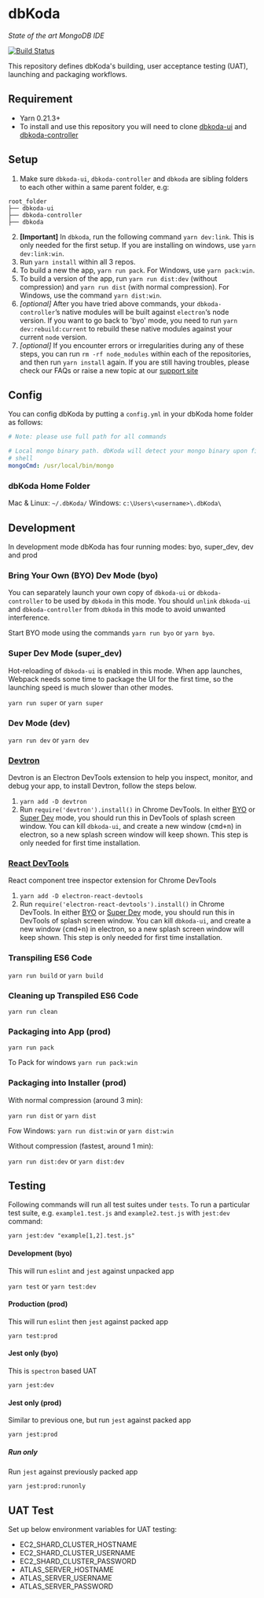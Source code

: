# dbKoda
*State of the art MongoDB IDE*

[![Build Status](https://drone.southbanksoftware.com/api/badges/SouthbankSoftware/dbkoda/status.svg)](https://drone.southbanksoftware.com/SouthbankSoftware/dbkoda)

This repository defines dbKoda's building, user acceptance testing (UAT), launching and packaging workflows.

## Requirement

* Yarn 0.21.3+
* To install and use this repository you will need to clone [dbkoda-ui](https://github.com/Southbanksoftware/dbkoda-ui) and [dbkoda-controller](https://github.com/Southbanksoftware/dbkoda-controller)

## Setup

1. Make sure `dbkoda-ui`, `dbkoda-controller` and `dbkoda` are sibling folders to each other within a same parent folder, e.g:
```text
root_folder
├── dbkoda-ui
├── dbkoda-controller
├── dbkoda
```
2. **[Important]** In `dbkoda`, run the following command `yarn dev:link`. This is only needed for the first setup. If you are installing on windows, use `yarn dev:link:win`.
3. Run `yarn install` within all 3 repos.
4. To build a new the app, `yarn run pack`. For Windows, use `yarn pack:win`.
5. To build a version of the app, run `yarn run dist:dev` (without compression) and `yarn run dist` (with normal compression). For Windows, use the command `yarn dist:win`.
6. *[optional]* After you have tried above commands, your `dbkoda-controller`’s native modules will be built against `electron`‘s node version. If you want to go back to 'byo' mode, you need to run `yarn dev:rebuild:current` to rebuild these native modules against your current `node` version.
7. *[optional]* If you encounter errors or irregularities during any of these steps, you can run `rm -rf node_modules` within each of the repositories, and then run `yarn install` again. If you are still having troubles, please check our FAQs or raise a new topic at our [support site](https://dbkoda.useresponse.com)

## Config
You can config dbKoda by putting a `config.yml` in your dbKoda home folder as follows:

```yaml
# Note: please use full path for all commands

# Local mongo binary path. dbKoda will detect your mongo binary upon first launch in your login
# shell
mongoCmd: /usr/local/bin/mongo
```

### dbKoda Home Folder
Mac & Linux: `~/.dbKoda/`
Windows: `c:\Users\<username>\.dbKoda\`

## Development
In development mode dbKoda has four running modes: byo, super_dev, dev and prod

### Bring Your Own (BYO) Dev Mode (byo)
You can separately launch your own copy of `dbkoda-ui` or `dbkoda-controller` to be used by `dbkoda` in this mode. You should `unlink` `dbkoda-ui` and `dbkoda-controller` from `dbkoda` in this mode to avoid unwanted interference.

Start BYO mode using the commands `yarn run byo` or `yarn byo`.

### Super Dev Mode (super_dev)
Hot-reloading of `dbkoda-ui` is enabled in this mode. When app launches, Webpack needs some time to package the UI for the first time, so the launching speed is much slower than other modes.

`yarn run super` or `yarn super`

### Dev Mode (dev)

`yarn run dev` or `yarn dev`

### [Devtron](https://github.com/electron/devtron#-devtron)
Devtron is an Electron DevTools extension to help you inspect, monitor, and debug your app, to install Devtron, follow the steps below.

1. `yarn add -D devtron`
2. Run `require('devtron').install()` in Chrome DevTools. In either [BYO](#bring-your-own-byo-dev-mode) or [Super Dev](#super-dev-mode) mode, you should run this in DevTools of splash screen window. You can kill `dbkoda-ui`, and create a new window (<kbd>cmd+n</kbd>) in electron, so a new splash
screen window will keep shown. This step is only needed for first time installation.

### [React DevTools](https://github.com/firejune/electron-react-devtools)
React component tree inspector extension for Chrome DevTools

1. `yarn add -D electron-react-devtools`
2. Run `require('electron-react-devtools').install()` in Chrome DevTools. In either [BYO](#bring-your-own-byo-dev-mode) or [Super Dev](#super-dev-mode) mode, you should run this in DevTools of splash screen window. You can kill `dbkoda-ui`, and create a new window (<kbd>cmd+n</kbd>) in electron, so a new splash
screen window will keep shown. This step is only needed for first time installation.

### Transpiling ES6 Code

`yarn run build` or `yarn build`

### Cleaning up Transpiled ES6 Code

`yarn run clean`

### Packaging into App (prod)

`yarn run pack`

To Pack for windows
`yarn run pack:win`

### Packaging into Installer (prod)
With normal compression (around 3 min):

`yarn run dist` or `yarn dist`

Fow Windows:
`yarn run dist:win` or `yarn dist:win`

Without compression (fastest, around 1 min):

`yarn run dist:dev` or `yarn dist:dev`

## Testing
Following commands will run all test suites under `tests`. To run a particular test suite, e.g. `example1.test.js` and `example2.test.js` with `jest:dev` command:

`yarn jest:dev "example[1,2].test.js"`

#### Development (byo)
This will run `eslint` and `jest` against unpacked app

`yarn test` or `yarn test:dev`

#### Production (prod)
This will run `eslint` then `jest` against packed app

`yarn test:prod`

#### Jest only (byo)
This is `spectron` based UAT

`yarn jest:dev`

#### Jest only (prod)
Similar to previous one, but run `jest` against packed app

`yarn jest:prod`

##### Run only
Run `jest` against previously packed app

`yarn jest:prod:runonly`

## UAT Test
Set up below environment variables for UAT testing:

- EC2_SHARD_CLUSTER_HOSTNAME
- EC2_SHARD_CLUSTER_USERNAME
- EC2_SHARD_CLUSTER_PASSWORD
- ATLAS_SERVER_HOSTNAME
- ATLAS_SERVER_USERNAME
- ATLAS_SERVER_PASSWORD
